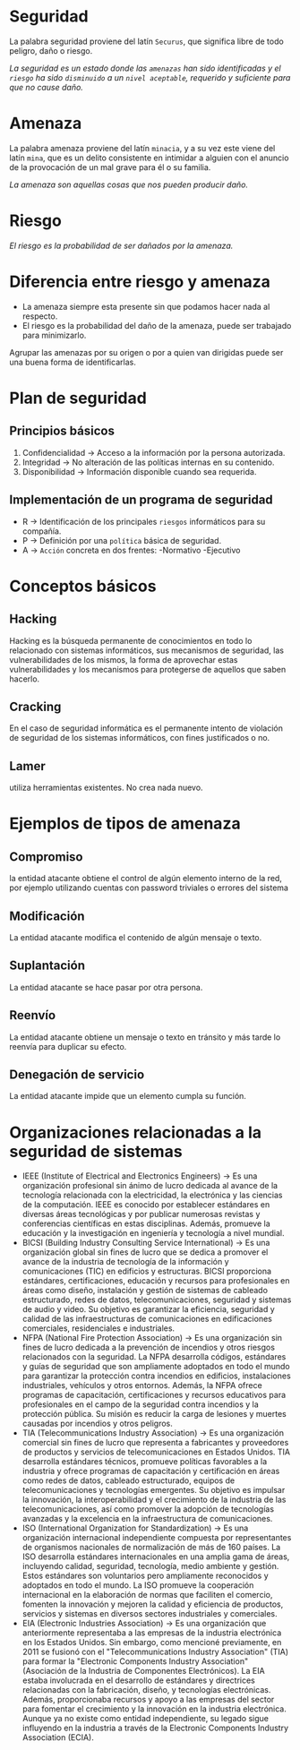 # Seguridad

La palabra seguridad proviene del latín `Securus`, que significa libre de todo peligro, daño o riesgo.

*La seguridad es un estado donde las `amenazas` han sido identificadas y el `riesgo` ha sido `disminuido` a un `nivel aceptable`, requerido y suficiente para que no cause daño.*

# Amenaza

La palabra amenaza proviene del latín `minacia`, y a su vez este viene del latín `mina`, que es un delito consistente en intimidar a alguien con el anuncio de la provocación de un mal grave para él o su familia.

*La amenaza son aquellas cosas que nos pueden producir daño.*

# Riesgo

*El riesgo es la probabilidad de ser dañados por la amenaza.*

# Diferencia entre riesgo y amenaza

- La amenaza siempre esta presente sin que podamos hacer nada al respecto.
- El riesgo es la probabilidad del daño de la amenaza, puede ser trabajado para minimizarlo.

Agrupar las amenazas por su origen o por a quien van dirigidas puede ser una buena forma de identificarlas.

# Plan de seguridad
## Principios básicos

1. Confidencialidad  -> Acceso a la información por la persona autorizada.
2. Integridad        -> No alteración de las políticas internas en su contenido.
3. Disponibilidad    -> Información disponible cuando sea requerida.

## Implementación de un programa de seguridad

- R -> Identificación de los principales `riesgos` informáticos para su compañía.
- P -> Definición por una `política` básica de seguridad.
- A -> `Acción` concreta en dos frentes:
	-Normativo
	-Ejecutivo

# Conceptos básicos

## Hacking

Hacking es la búsqueda permanente de conocimientos en todo lo relacionado con sistemas informáticos, sus mecanismos de seguridad, las vulnerabilidades de los mismos, la forma de aprovechar estas vulnerabilidades y los mecanismos para protegerse de aquellos que saben hacerlo.

## Cracking

En el caso de seguridad informática es el permanente intento de violación de seguridad de los sistemas informáticos, con fines justificados o no.

## Lamer 

utiliza herramientas existentes. No crea nada nuevo.

# Ejemplos de tipos de amenaza

## Compromiso

la entidad atacante obtiene el control de algún elemento interno de la red, por ejemplo utilizando cuentas con password triviales o errores del sistema

## Modificación

La entidad atacante modifica el contenido de algún mensaje o texto.

## Suplantación

La entidad atacante se hace pasar por otra persona.

## Reenvío

La entidad atacante obtiene un mensaje o texto en tránsito y más tarde lo reenvía para duplicar su efecto.

## Denegación de servicio

La entidad atacante impide que un elemento cumpla su función.

# Organizaciones relacionadas a la seguridad de sistemas

 - IEEE (Institute of Electrical and Electronics Engineers) -> Es una organización profesional sin ánimo de lucro dedicada al avance de la tecnología relacionada con la electricidad, la electrónica y las ciencias de la computación. IEEE es conocido por establecer estándares en diversas áreas tecnológicas y por publicar numerosas revistas y conferencias científicas en estas disciplinas. Además, promueve la educación y la investigación en ingeniería y tecnología a nivel mundial.
 - BICSI (Building Industry Consulting Service International) -> Es una organización global sin fines de lucro que se dedica a promover el avance de la industria de tecnología de la información y comunicaciones (TIC) en edificios y estructuras. BICSI proporciona estándares, certificaciones, educación y recursos para profesionales en áreas como diseño, instalación y gestión de sistemas de cableado estructurado, redes de datos, telecomunicaciones, seguridad y sistemas de audio y video. Su objetivo es garantizar la eficiencia, seguridad y calidad de las infraestructuras de comunicaciones en edificaciones comerciales, residenciales e industriales.
 - NFPA (National Fire Protection Association) -> Es una organización sin fines de lucro dedicada a la prevención de incendios y otros riesgos relacionados con la seguridad. La NFPA desarrolla códigos, estándares y guías de seguridad que son ampliamente adoptados en todo el mundo para garantizar la protección contra incendios en edificios, instalaciones industriales, vehículos y otros entornos. Además, la NFPA ofrece programas de capacitación, certificaciones y recursos educativos para profesionales en el campo de la seguridad contra incendios y la protección pública. Su misión es reducir la carga de lesiones y muertes causadas por incendios y otros peligros.
 - TIA (Telecommunications Industry Association) -> Es una organización comercial sin fines de lucro que representa a fabricantes y proveedores de productos y servicios de telecomunicaciones en Estados Unidos. TIA desarrolla estándares técnicos, promueve políticas favorables a la industria y ofrece programas de capacitación y certificación en áreas como redes de datos, cableado estructurado, equipos de telecomunicaciones y tecnologías emergentes. Su objetivo es impulsar la innovación, la interoperabilidad y el crecimiento de la industria de las telecomunicaciones, así como promover la adopción de tecnologías avanzadas y la excelencia en la infraestructura de comunicaciones.
 - ISO (International Organization for Standardization) -> Es una organización internacional independiente compuesta por representantes de organismos nacionales de normalización de más de 160 países. La ISO desarrolla estándares internacionales en una amplia gama de áreas, incluyendo calidad, seguridad, tecnología, medio ambiente y gestión. Estos estándares son voluntarios pero ampliamente reconocidos y adoptados en todo el mundo. La ISO promueve la cooperación internacional en la elaboración de normas que faciliten el comercio, fomenten la innovación y mejoren la calidad y eficiencia de productos, servicios y sistemas en diversos sectores industriales y comerciales.
 - EIA (Electronic Industries Association) -> Es una organización que anteriormente representaba a las empresas de la industria electrónica en los Estados Unidos. Sin embargo, como mencioné previamente, en 2011 se fusionó con el "Telecommunications Industry Association" (TIA) para formar la "Electronic Components Industry Association" (Asociación de la Industria de Componentes Electrónicos).
	La EIA estaba involucrada en el desarrollo de estándares y directrices relacionadas con la fabricación, diseño, y tecnologías electrónicas. Además, proporcionaba recursos y apoyo a las empresas del sector para fomentar el crecimiento y la innovación en la industria electrónica. Aunque ya no existe como entidad independiente, su legado sigue influyendo en la industria a través de la Electronic Components Industry Association (ECIA).